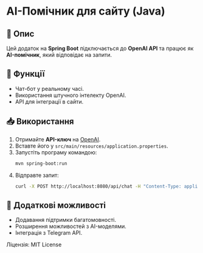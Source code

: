 # AI-Помічник для сайту (Java)

## 📌 Опис
Цей додаток на **Spring Boot** підключається до **OpenAI API** та працює як **AI-помічник**, який відповідає на запити.

## 🚀 Функції
- Чат-бот у реальному часі.
- Використання штучного інтелекту OpenAI.
- API для інтеграції в сайти.

## 📥 Використання
1. Отримайте **API-ключ** на [OpenAI](https://openai.com/).
2. Вставте його у `src/main/resources/application.properties`.
3. Запустіть програму командою:
   ```sh
   mvn spring-boot:run
   ```
4. Відправте запит:
   ```sh
   curl -X POST http://localhost:8080/api/chat -H "Content-Type: application/json" -d '"Привіт, що ти можеш?"'
   ```

## 🔧 Додаткові можливості
- Додавання підтримки багатомовності.
- Розширення можливостей з AI-моделями.
- Інтеграція з Telegram API.

Ліцензія: MIT License
